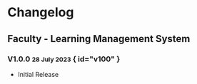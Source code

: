 # Changelog

## Faculty - Learning Management System

### V1.0.0 <small>28 July 2023</small> { id="v100" }

- Initial Release

